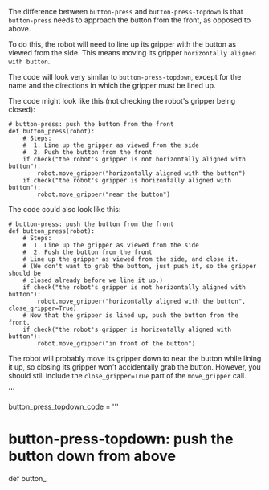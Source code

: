 

The difference between `button-press` and `button-press-topdown` is that `button-press` needs to approach the button from the front, as opposed to above.

To do this, the robot will need to line up its gripper with the button as viewed from the side.
This means moving its gripper `horizontally aligned with button`.

The code will look very similar to `button-press-topdown`, except for the name and the directions in which the gripper must be lined up.

The code might look like this (not checking the robot's gripper being closed):

```
# button-press: push the button from the front
def button_press(robot):
    # Steps:
    #  1. Line up the gripper as viewed from the side
    #  2. Push the button from the front
    if check("the robot's gripper is not horizontally aligned with button"):
        robot.move_gripper("horizontally aligned with the button")
    if check("the robot's gripper is horizontally aligned with button"):
        robot.move_gripper("near the button")
```

The code could also look like this:

```
# button-press: push the button from the front
def button_press(robot):
    # Steps:
    #  1. Line up the gripper as viewed from the side
    #  2. Push the button from the front
    # Line up the gripper as viewed from the side, and close it.
    # (We don't want to grab the button, just push it, so the gripper should be
    # closed already before we line it up.)
    if check("the robot's gripper is not horizontally aligned with button"):
        robot.move_gripper("horizontally aligned with the button", close_gripper=True)
    # Now that the gripper is lined up, push the button from the front.
    if check("the robot's gripper is horizontally aligned with button"):
        robot.move_gripper("in front of the button")
```

The robot will probably move its gripper down to near the button while lining it up, so closing its gripper won't accidentally grab the button.
However, you should still include the `close_gripper=True` part of the `move_gripper` call.

'''

button_press_topdown_code = '''
# button-press-topdown: push the button down from above
def button_